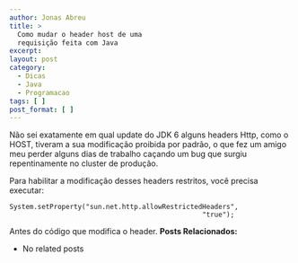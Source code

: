 ```yaml
---
author: Jonas Abreu
title: >
  Como mudar o header host de uma
  requisição feita com Java
excerpt:
layout: post
category:
  - Dicas
  - Java
  - Programacao
tags: [ ]
post_format: [ ]
---
```

Não sei exatamente em qual update do JDK 6 alguns headers Http, como o HOST, tiveram a sua modificação proibida por padrão, o que fez um amigo meu perder alguns dias de trabalho caçando um bug que surgiu repentinamente no cluster de produção.

Para habilitar a modificação desses headers restritos, você precisa executar:

    
    System.setProperty("sun.net.http.allowRestrictedHeaders",
                                                    "true");
    

Antes do código que modifica o header. 
**Posts Relacionados:** 
*   No related posts

















